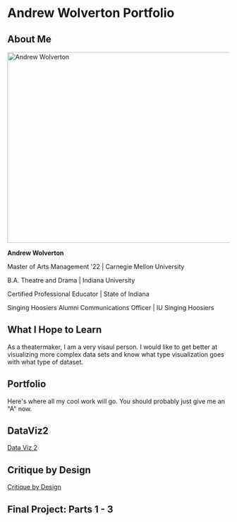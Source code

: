 # Andrew Wolverton Portfolio

## About Me
<img src="https://images.squarespace-cdn.com/content/v1/51d98be2e4b05a25fc200cbc/e4160e6a-9ff1-49ed-90e5-118d96b4a742/andrewheadshot.jpg" alt="Andrew Wolverton" width="576" height="432">

**Andrew Wolverton**



Master of Arts Management '22 | Carnegie Mellon University

B.A. Theatre and Drama | Indiana University

Certified Professional Educator | State of Indiana

Singing Hoosiers Alumni Communications Officer | IU Singing Hoosiers 

## What I Hope to Learn
As a theatermaker, I am a very visaul person. I would like to get better at visualizing more complex data sets and know what type visualization goes with what type of dataset.

## Portfolio
Here's where all my cool work will go. You should probably just give me an "A" now.

<div class="flourish-embed flourish-chart" data-src="visualisation/8529820"><script src="https://public.flourish.studio/resources/embed.js"></script></div>



## DataViz2
<a href="https://anwolver.github.io/portfolio/dataviz2" title="DataViz2"> Data Viz 2 </a>

## Critique by Design
<a href="https://anwolver.github.io/portfolio/critiquebydesign" title="Critique by Design"> Critique by Design </a>

## Final Project: Parts 1 - 3

